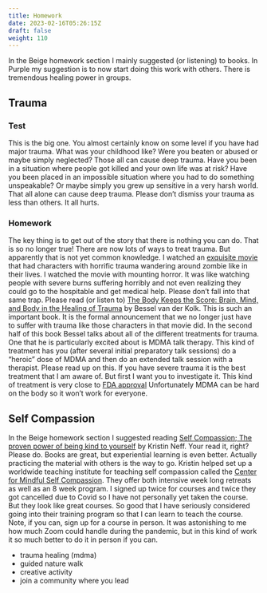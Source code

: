 ```yaml
---
title: Homework
date: 2023-02-16T05:26:15Z
draft: false
weight: 110
---
```

In the Beige homework section I mainly suggested (or listening) to books. In Purple my suggestion is to now start doing this work with others. There is tremendous healing power in groups.

## Trauma
### Test
This is the big one. You almost certainly know on some level if you have had major trauma. What was your childhood like? Were you beaten or abused or maybe simply neglected? Those all can cause deep trauma. Have you been in a situation where people got killed and your own life was at risk? Have you been placed in an impossible situation where you had to do something unspeakable? Or maybe simply you grew up sensitive in a very harsh world. That all alone can cause deep trauma. Please don’t dismiss your trauma as less than others. It all hurts.
### Homework
The key thing is to get out of the story that there is nothing you can do. That is so no longer true! There are now lots of ways to treat trauma. But apparently that is not yet common knowledge. I watched an [exquisite movie][1] that had characters with horrific trauma wandering around zombie like in their lives. I watched the movie with mounting horror. It was like watching people with severe burns suffering horribly and not even realizing they could go to the hospitable and get medical help. Please don’t fall into that same trap.
Please read (or listen to) [The Body Keeps the Score: Brain, Mind, and Body in the Healing of Trauma][2] by  Bessel van der Kolk. This is such an important book. It is the formal announcement that we no longer just have to suffer with trauma like those characters in that movie did. In the second half of this book Bessel talks about all of the different treatments for trauma. One that he is particularly excited about is MDMA talk therapy. This kind of treatment has you (after several initial preparatory talk sessions) do a “heroic” dose of MDMA and then do an extended talk session with a therapist. Please read up on this. If you have severe trauma it is the best treatment that I am aware of. But first I want you to investigate it. This kind of treatment is very close to [FDA approval][3] Unfortunately MDMA can be hard on the body so it won’t work for everyone.

## Self Compassion
In the Beige homework section I suggested reading  [Self Compassion; The proven power of being kind to yourself][4] by Kristin Neff. Your read it, right?  Please do. Books are great, but experiential learning is even better. Actually practicing the material with others is the way to go. Kristin helped set up a worldwide teaching institute for teaching self compassion called the [Center for Mindful Self Compassion][5]. They offer both intensive week long retreats as well as an 8 week program. I signed up twice for courses and twice they got cancelled due to Covid so I have not personally yet taken the course. But they look like great courses. So good that I have seriously considered going into their training program so that I can learn to teach the course. Note, if you can, sign up for a course in person. It was astonishing to me how much Zoom could handle during the pandemic, but in this kind of work it so much better to do it in person if you can. 

* trauma healing (mdma)
* guided nature walk
* creative activity
* join a community where you lead

[1]:	https://en.wikipedia.org/wiki/Manchester_by_the_Sea_(film)
[2]:	https://en.wikipedia.org/wiki/The_Body_Keeps_the_Score
[3]:	https://www.scientificamerican.com/article/a-psychedelic-may-soon-go-to-the-fda-for-approval-to-treat-trauma/
[4]:	https://self-compassion.org/self-compassion-kristin-neff/
[5]:	https://centerformsc.org/